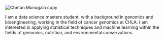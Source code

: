 ![Chetan Munugala copy ](https://user-images.githubusercontent.com/60587652/142346473-6f37a82c-1f50-4e1f-b165-208139106ba0.jpg)

I am a data science masters student, with a background in genomics and bioengineering, working in the field of cancer genomics at CHLA. I am interested in applying statistical techniques and machine learning within the fields of genomics, nutrition, and environmental conservations.
